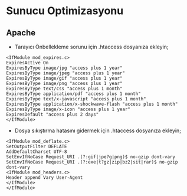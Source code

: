 # Sunucu Optimizasyonu

## Apache
- Tarayıcı Önbellekleme sorunu için .htaccess dosyanıza ekleyin;
```
<IfModule mod_expires.c>
ExpiresActive On
ExpiresByType image/jpg "access plus 1 year"
ExpiresByType image/jpeg "access plus 1 year"
ExpiresByType image/gif "access plus 1 year"
ExpiresByType image/png "access plus 1 year"
ExpiresByType text/css "access plus 1 month"
ExpiresByType application/pdf "access plus 1 month"
ExpiresByType text/x-javascript "access plus 1 month"
ExpiresByType application/x-shockwave-flash "access plus 1 month"
ExpiresByType image/x-icon "access plus 1 year"
ExpiresDefault "access plus 2 days"
</IfModule>
```
- Dosya sıkıştırma hatasını gidermek için .htaccess dosyanıza ekleyin;
```
<IfModule mod_deflate.c>
SetOutputFilter DEFLATE
AddDefaultCharset UTF-8
SetEnvIfNoCase Request_URI .(?:gif|jpe?g|png)$ no-gzip dont-vary
SetEnvIfNoCase Request_URI .(?:exe|t?gz|zip|bz2|sit|rar)$ no-gzip dont-vary
<IfModule mod_headers.c>
Header append Vary User-Agent
</IfModule>
</IfModule>
```